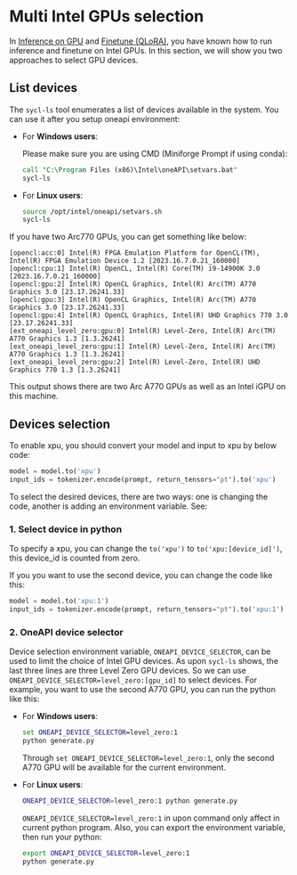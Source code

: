 # Multi Intel GPUs selection

In [Inference on GPU](inference_on_gpu.md) and [Finetune (QLoRA)](finetune.md), you have known how to run inference and finetune on Intel GPUs. In this section, we will show you two approaches to select GPU devices.

## List devices

The `sycl-ls` tool enumerates a list of devices available in the system. You can use it after you setup oneapi environment:

- For **Windows users**:

   Please make sure you are using CMD (Miniforge Prompt if using conda):

   ```cmd
   call "C:\Program Files (x86)\Intel\oneAPI\setvars.bat"
   sycl-ls
   ```

- For **Linux users**:

   ```bash
   source /opt/intel/oneapi/setvars.sh
   sycl-ls
   ```


If you have two Arc770 GPUs, you can get something like below:
```
[opencl:acc:0] Intel(R) FPGA Emulation Platform for OpenCL(TM), Intel(R) FPGA Emulation Device 1.2 [2023.16.7.0.21_160000]
[opencl:cpu:1] Intel(R) OpenCL, Intel(R) Core(TM) i9-14900K 3.0 [2023.16.7.0.21_160000]
[opencl:gpu:2] Intel(R) OpenCL Graphics, Intel(R) Arc(TM) A770 Graphics 3.0 [23.17.26241.33]
[opencl:gpu:3] Intel(R) OpenCL Graphics, Intel(R) Arc(TM) A770 Graphics 3.0 [23.17.26241.33]
[opencl:gpu:4] Intel(R) OpenCL Graphics, Intel(R) UHD Graphics 770 3.0 [23.17.26241.33]
[ext_oneapi_level_zero:gpu:0] Intel(R) Level-Zero, Intel(R) Arc(TM) A770 Graphics 1.3 [1.3.26241]
[ext_oneapi_level_zero:gpu:1] Intel(R) Level-Zero, Intel(R) Arc(TM) A770 Graphics 1.3 [1.3.26241]
[ext_oneapi_level_zero:gpu:2] Intel(R) Level-Zero, Intel(R) UHD Graphics 770 1.3 [1.3.26241]
```
This output shows there are two Arc A770 GPUs as well as an Intel iGPU on this machine.

## Devices selection
To enable xpu, you should convert your model and input to xpu by below code:
```python
model = model.to('xpu')
input_ids = tokenizer.encode(prompt, return_tensors="pt").to('xpu')
```
To select the desired devices, there are two ways: one is changing the code, another is adding an environment variable. See:  

### 1. Select device in python
To specify a xpu, you can change the `to('xpu')` to `to('xpu:[device_id]')`, this device_id is counted from zero.

If you you want to use the second device, you can change the code like this: 
```python
model = model.to('xpu:1')
input_ids = tokenizer.encode(prompt, return_tensors="pt").to('xpu:1')
```

### 2. OneAPI device selector
Device selection environment variable, `ONEAPI_DEVICE_SELECTOR`, can be used to limit the choice of Intel GPU devices. As upon `sycl-ls` shows, the last three lines are three Level Zero GPU devices. So we can use `ONEAPI_DEVICE_SELECTOR=level_zero:[gpu_id]` to select devices.
For example, you want to use the second A770 GPU, you can run the python like this:

- For **Windows users**:

   ```cmd
   set ONEAPI_DEVICE_SELECTOR=level_zero:1 
   python generate.py
   ```
   Through ``set ONEAPI_DEVICE_SELECTOR=level_zero:1``, only the second A770 GPU will be available for the current environment.

- For **Linux users**:

   ```bash
   ONEAPI_DEVICE_SELECTOR=level_zero:1 python generate.py
   ```

   ``ONEAPI_DEVICE_SELECTOR=level_zero:1`` in upon command only affect in current python program. Also, you can export the environment variable, then run your python:

   ```bash
   export ONEAPI_DEVICE_SELECTOR=level_zero:1
   python generate.py
   ```
